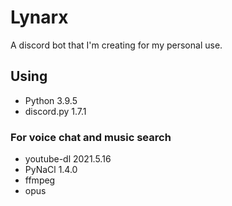 # Lynarx
A discord bot that I'm creating for my personal use.

## Using
* Python 3.9.5
* discord.py 1.7.1
### For voice chat and music search
* youtube-dl 2021.5.16
* PyNaCl 1.4.0
* ffmpeg
* opus
